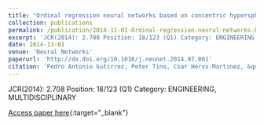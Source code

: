```yaml
---
title: "Ordinal regression neural networks based on concentric hyperspheres"
collection: publications
permalink: /publication/2014-11-01-Ordinal-regression-neural-networks-based-on-concentric-hyperspheres
excerpt: 'JCR(2014): 2.708 Position: 18/123 (Q1) Category: ENGINEERING, MULTIDISCIPLINARY'
date: 2014-11-01
venue: 'Neural Networks'
paperurl: 'http://dx.doi.org/10.1016/j.neunet.2014.07.001'
citation: 'Pedro Antonio Gutirrez, Peter Tino, Csar Hervs-Martınez, &quot;Ordinal regression neural networks based on concentric hyperspheres.&quot; Neural Networks, Vol. 59, 2014, pp.51-60.'
---
```

JCR(2014): 2.708 Position: 18/123 (Q1) Category: ENGINEERING, MULTIDISCIPLINARY

[Access paper here](http://dx.doi.org/10.1016/j.neunet.2014.07.001){:target="_blank"}
